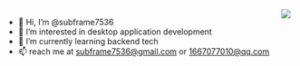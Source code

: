 <img align="right" src="https://github-readme-stats.vercel.app/api?username=subframe7536&show_icons=true&icon_color=f0cda2&text_color=c0dbfa&bg_color=1c1f22&hide_title=true" />

- 👋 Hi, I’m @subframe7536
- 👀 I’m interested in desktop application development
- 🌱 I’m currently learning backend tech
- 📫 reach me at subframe7536@gmail.com or 1667077010@qq.com


